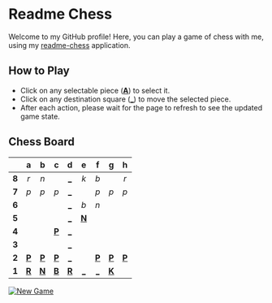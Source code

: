 # Readme Chess

Welcome to my GitHub profile! Here, you can play a game of chess with me, using my [readme-chess](https://github.com/grim-kalman/readme-chess) application.

## How to Play

- Click on any selectable piece ([**A**]()) to select it.
- Click on any destination square ([**_**]()) to move the selected piece.
- After each action, please wait for the page to refresh to see the updated game state.

## Chess Board
|     |  a  |  b  |  c  |  d  |  e  |  f  |  g  |  h  |
|:---:|:---:|:---:|:---:|:---:|:---:|:---:|:---:|:---:|
|  **8**  |  _r_  |  _n_  |     |  [_](https://rust-readme-chess.duckdns.org/play?mv=d1d8)  |  _k_  |  _b_  |     |  _r_  |
|  **7**  |  _p_  |  _p_  |  _p_  |  [_](https://rust-readme-chess.duckdns.org/play?mv=d1d7)  |     |  _p_  |  _p_  |  _p_  |
|  **6**  |     |     |     |  [_](https://rust-readme-chess.duckdns.org/play?mv=d1d6)  |  _b_  |  _n_  |     |     |
|  **5**  |     |     |     |  [_](https://rust-readme-chess.duckdns.org/play?mv=d1d5)  |  [**N**](https://rust-readme-chess.duckdns.org/select?square=e5)  |     |     |     |
|  **4**  |     |     |  [**P**](https://rust-readme-chess.duckdns.org/select?square=c4)  |  [_](https://rust-readme-chess.duckdns.org/play?mv=d1d4)  |     |     |     |     |
|  **3**  |     |     |     |  [_](https://rust-readme-chess.duckdns.org/play?mv=d1d3)  |     |     |     |     |
|  **2**  |  [**P**](https://rust-readme-chess.duckdns.org/select?square=a2)  |  [**P**](https://rust-readme-chess.duckdns.org/select?square=b2)  |  [**P**](https://rust-readme-chess.duckdns.org/select?square=c2)  |  [_](https://rust-readme-chess.duckdns.org/play?mv=d1d2)  |     |  [**P**](https://rust-readme-chess.duckdns.org/select?square=f2)  |  [**P**](https://rust-readme-chess.duckdns.org/select?square=g2)  |  [**P**](https://rust-readme-chess.duckdns.org/select?square=h2)  |
|  **1**  |  [**R**](https://github.com/grim-kalman)  |  [**N**](https://rust-readme-chess.duckdns.org/select?square=b1)  |  [**B**](https://rust-readme-chess.duckdns.org/select?square=c1)  |  [**R**](https://rust-readme-chess.duckdns.org/select?square=d1)  |  [_](https://rust-readme-chess.duckdns.org/play?mv=d1e1)  |  [_](https://rust-readme-chess.duckdns.org/play?mv=d1f1)  |  [**K**](https://rust-readme-chess.duckdns.org/select?square=g1)  |     |

[![New Game](https://img.shields.io/badge/New_Game-4CAF50)](https://rust-readme-chess.duckdns.org/new)